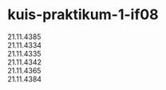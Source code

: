 # kuis-praktikum-1-if08 
21.11.4385 <br>
21.11.4334 <br>
21.11.4335 <br>
21.11.4342 <br>
21.11.4365 <br>
21.11.4384 <br>
